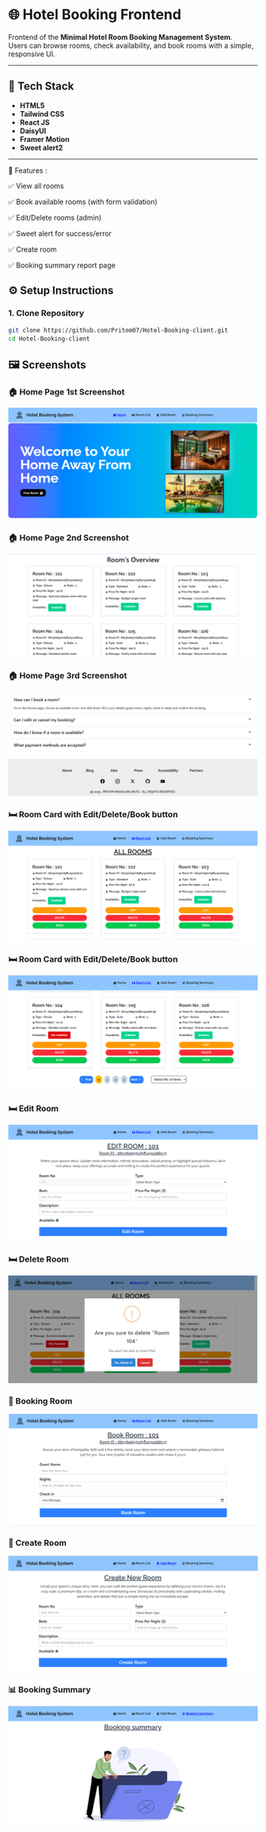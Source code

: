 # 🌐 Hotel Booking Frontend

Frontend of the **Minimal Hotel Room Booking Management System**.  
Users can browse rooms, check availability, and book rooms with a simple, responsive UI.

---

## 🚀 Tech Stack

- **HTML5**
- **Tailwind CSS**
- **React JS**
- **DaisyUI**
- **Framer Motion**
- **Sweet alert2**

---

📌 Features :

✅ View all rooms

✅ Book available rooms (with form validation)

✅ Edit/Delete rooms (admin)

✅ Sweet alert for success/error

✅ Create room

✅ Booking summary report page

## ⚙️ Setup Instructions

### 1. Clone Repository

```bash
git clone https://github.com/Pritom07/Hotel-Booking-client.git
cd Hotel-Booking-client
```

## 🖼️ Screenshots

### 🏠 Home Page 1st Screenshot

![Home Page 1](/screenshots/homepage1.PNG)

### 🏠 Home Page 2nd Screenshot

![Home Page 2](/screenshots/homepage2.PNG)

### 🏠 Home Page 3rd Screenshot

![Home Page 3](/screenshots/homepage3.PNG)

### 🛏️ Room Card with Edit/Delete/Book button

![Room List 1](/screenshots/Roomlist1.PNG)

### 🛏️ Room Card with Edit/Delete/Book button

![Room List 2](/screenshots/Roomlist2.PNG)

### 🛏️ Edit Room

![Edit Room](/screenshots/Editroom.PNG)

### 🛏️ Delete Room

![Delete Room](/screenshots/Deleteroom.PNG)

### 📖 Booking Room

![Booking Room](/screenshots/Bookroom.PNG)

### 📖 Create Room

![Create Room](/screenshots/Createroom.PNG)

### 📊 Booking Summary

![Booking Summary](/screenshots/Bookingsummary.PNG)
